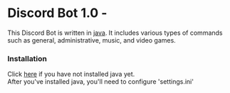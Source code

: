 # Discord Bot 1.0 - 

This Discord Bot is written in [java](https://www.jetbrains.com/idea/). It includes various types of commands such as general, administrative, music, and video games.

### Installation

Click [here](https://java.com/en/download/) if you have not installed java yet. <br />
After you've installed java, you'll need to configure 'settings.ini'
